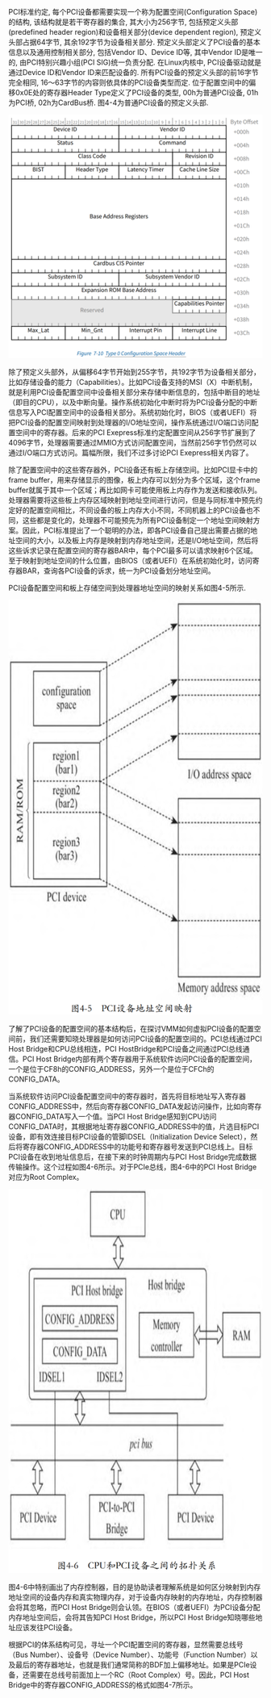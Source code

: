 
PCI标准约定, 每个PCI设备都需要实现一个称为配置空间(Configuration Space)的结构, 该结构就是若干寄存器的集合, 其大小为256字节, 包括预定义头部(predefined header region)和设备相关部分(device dependent region), 预定义头部占据64字节, 其余192字节为设备相关部分. 预定义头部定义了PCI设备的基本信息以及通用控制相关部分, 包括Vendor ID、Device ID等, 其中Vendor ID是唯一的, 由PCI特别兴趣小组(PCI SIG)统一负责分配. 在Linux内核中, PCI设备驱动就是通过Device ID和Vendor ID来匹配设备的. 所有PCI设备的预定义头部的前16字节完全相同, 16～63字节的内容则依具体的PCI设备类型而定. 位于配置空间中的偏移0x0E处的寄存器Header Type定义了PCI设备的类型, 00h为普通PCI设备, 01h为PCI桥, 02h为CardBus桥. 图4-4为普通PCI设备的预定义头部.

![2024-03-01-16-56-51.png](./images/2024-03-01-16-56-51.png)

除了预定义头部外，从偏移64字节开始到255字节，共192字节为设备相关部分，比如存储设备的能力（Capabilities）。比如PCI设备支持的MSI（X）中断机制，就是利用PCI设备配置空间中设备相关部分来存储中断信息的，包括中断目的地址（即目的CPU），以及中断向量。操作系统初始化中断时将为PCI设备分配的中断信息写入PCI配置空间中的设备相关部分。系统初始化时，BIOS（或者UEFI）将把PCI设备的配置空间映射到处理器的I/O地址空间，操作系统通过I/O端口访问配置空间中的寄存器。后来的PCI Exepress标准约定配置空间从256字节扩展到了4096字节，处理器需要通过MMIO方式访问配置空间，当然前256字节仍然可以通过I/O端口方式访问。篇幅所限，我们不过多讨论PCI Exepress相关内容了。

除了配置空间中的这些寄存器外，PCI设备还有板上存储空间。比如PCI显卡中的frame buffer，用来存储显示的图像，板上内存可以划分为多个区域，这个frame buffer就属于其中一个区域；再比如网卡可能使用板上内存作为发送和接收队列。处理器需要将这些板上内存区域映射到地址空间进行访问，但是与同标准中预先约定好的配置空间相比，不同设备的板上内存大小不同，不同机器上的PCI设备也不同，这些都是变化的，处理器不可能预先为所有PCI设备制定一个地址空间映射方案。因此，PCI标准提出了一个聪明的办法，即各PCI设备自己提出需要占据的地址空间的大小，以及板上内存是映射到内存地址空间，还是I/O地址空间，然后将这些诉求记录在配置空间的寄存器BAR中，每个PCI最多可以请求映射6个区域。至于映射到地址空间的什么位置，由BIOS（或者UEFI）在系统初始化时，访问寄存器BAR，查询各PCI设备的诉求，统一为PCI设备划分地址空间。

PCI设备配置空间和板上存储空间到处理器地址空间的映射关系如图4-5所示.

![2024-03-01_16-59-13.png](./images/2024-03-01_16-59-13.png)

了解了PCI设备的配置空间的基本结构后，在探讨VMM如何虚拟PCI设备的配置空间前，我们还需要知晓处理器是如何访问PCI设备的配置空间的。PCI总线通过PCI Host Bridge和CPU总线相连，PCI HostBridge和PCI设备之间通过PCI总线通信。PCI Host Bridge内部有两个寄存器用于系统软件访问PCI设备的配置空间，一个是位于CF8h的CONFIG_ADDRESS，另外一个是位于CFCh的CONFIG_DATA。

当系统软件访问PCI设备配置空间中的寄存器时，首先将目标地址写入寄存器CONFIG_ADDRESS中，然后向寄存器CONFIG_DATA发起访问操作，比如向寄存器CONFIG_DATA写入一个值。当PCI Host Bridge感知到CPU访问CONFIG_DATA时，其根据地址寄存器CONFIG_ADDRESS中的值，片选目标PCI设备，即有效连接目标PCI设备的管脚IDSEL（Initialization Device Select），然后将寄存器CONFIG_ADDRESS中的功能号和寄存器号发送到PCI总线上。目标PCI设备在收到地址信息后，在接下来的时钟周期内与PCI Host Bridge完成数据传输操作。这个过程如图4-6所示。对于PCIe总线，图4-6中的PCI Host Bridge对应为Root Complex。

![2024-03-01-17-06-47.png](./images/2024-03-01-17-06-47.png)

图4-6中特别画出了内存控制器，目的是协助读者理解系统是如何区分映射到内存地址空间的设备内存和真实物理内存，对于设备内存映射的内存地址，内存控制器会将其忽略，而PCI Host Bridge则会认领。在BIOS（或者UEFI）为PCI设备分配内存地址空间后，会将其告知PCI Host Bridge，所以PCI Host Bridge知晓哪些地址应该发往PCI设备。

根据PCI的体系结构可见，寻址一个PCI配置空间的寄存器，显然需要总线号（Bus Number）、设备号（Device Number）、功能号（Function Number）以及最后的寄存器地址，也就是我们通常简称的BDF加上偏移地址。如果是PCIe设备，还需要在总线号前面加上一个RC（Root Complex）号。因此，PCI Host Bridge中的寄存器CONFIG_ADDRESS的格式如图4-7所示。